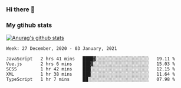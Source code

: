 ### Hi there 👋

### My gtihub stats

[![Anurag's github stats](https://github-readme-stats.vercel.app/api?username=gaozhidong)](https://github.com/gaozhidong/github-readme-stats)

<!--START_SECTION:waka-->
```text
Week: 27 December, 2020 - 03 January, 2021

JavaScript   2 hrs 41 mins   ████▓░░░░░░░░░░░░░░░░░░░░   19.11 % 
Vue.js       2 hrs 6 mins    ███▓░░░░░░░░░░░░░░░░░░░░░   15.03 % 
SCSS         1 hr 42 mins    ███░░░░░░░░░░░░░░░░░░░░░░   12.15 % 
XML          1 hr 38 mins    ███░░░░░░░░░░░░░░░░░░░░░░   11.64 % 
TypeScript   1 hr 7 mins     ██░░░░░░░░░░░░░░░░░░░░░░░   07.98 % 
```
<!--END_SECTION:waka-->